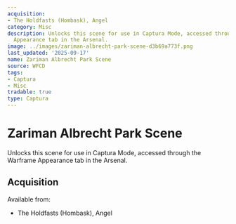 ```yaml
---
acquisition:
- The Holdfasts (Hombask), Angel
category: Misc
description: Unlocks this scene for use in Captura Mode, accessed through the Warframe
  Appearance tab in the Arsenal.
image: ../images/zariman-albrecht-park-scene-d3b69a773f.png
last_updated: '2025-09-17'
name: Zariman Albrecht Park Scene
source: WFCD
tags:
- Captura
- Misc
tradable: true
type: Captura
---
```


# Zariman Albrecht Park Scene

Unlocks this scene for use in Captura Mode, accessed through the Warframe Appearance tab in the Arsenal.

## Acquisition

Available from:
- The Holdfasts (Hombask), Angel

